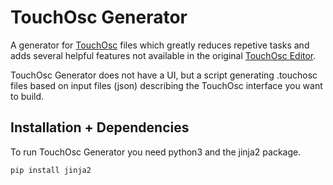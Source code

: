 # TouchOsc Generator

A generator for [TouchOsc](https://hexler.net/products/touchosc) files which greatly reduces repetive tasks and adds several helpful features not available in the original [TouchOsc Editor](https://hexler.net/products/touchosc#downloads).

TouchOsc Generator does not have a UI, but a script generating .touchosc files based on input files (json) describing the TouchOsc interface you want to build.




## Installation + Dependencies
To run TouchOsc Generator you need python3 and the jinja2 package.

```pip install jinja2```
